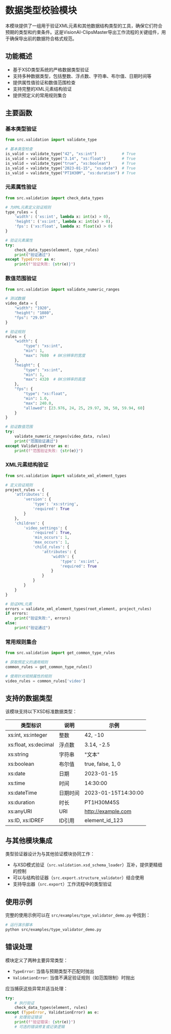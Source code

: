 # 数据类型校验模块

本模块提供了一组用于验证XML元素和其他数据结构类型的工具，确保它们符合预期的类型和约束条件。这是VisionAI-ClipsMaster导出工作流程的关键组件，用于确保导出前的数据符合格式规范。

## 功能概述

- 基于XSD类型系统的严格数据类型验证
- 支持多种数据类型，包括整数、浮点数、字符串、布尔值、日期时间等
- 提供属性值验证和数值范围检查
- 支持完整的XML元素结构验证
- 提供预定义的常用规则集合

## 主要函数

### 基本类型验证

```python
from src.validation import validate_type

# 基本类型检查
is_valid = validate_type("42", "xs:int")           # True
is_valid = validate_type("3.14", "xs:float")       # True
is_valid = validate_type("true", "xs:boolean")     # True
is_valid = validate_type("2023-01-15", "xs:date")  # True
is_valid = validate_type("PT1H30M", "xs:duration") # True
```

### 元素属性验证

```python
from src.validation import check_data_types

# 为XML元素定义验证规则
type_rules = {
    'width': ('xs:int', lambda x: int(x) > 0),
    'height': ('xs:int', lambda x: int(x) > 0),
    'fps': ('xs:float', lambda x: float(x) > 0)
}

# 验证元素属性
try:
    check_data_types(element, type_rules)
    print("验证通过")
except TypeError as e:
    print(f"验证失败: {str(e)}")
```

### 数值范围验证

```python
from src.validation import validate_numeric_ranges

# 测试数据
video_data = {
    "width": "1920",
    "height": "1080",
    "fps": "29.97"
}

# 验证规则
rules = {
    "width": {
        "type": "xs:int",
        "min": 1,
        "max": 7680  # 8K分辨率的宽度
    },
    "height": {
        "type": "xs:int",
        "min": 1,
        "max": 4320  # 8K分辨率的高度
    },
    "fps": {
        "type": "xs:float",
        "min": 1.0,
        "max": 240.0,
        "allowed": [23.976, 24, 25, 29.97, 30, 50, 59.94, 60]
    }
}

# 验证数值范围
try:
    validate_numeric_ranges(video_data, rules)
    print("范围验证通过")
except ValidationError as e:
    print(f"范围验证失败: {str(e)}")
```

### XML元素结构验证

```python
from src.validation import validate_xml_element_types

# 定义验证规则
project_rules = {
    'attributes': {
        'version': {
            'type': 'xs:string',
            'required': True
        }
    },
    'children': {
        'video_settings': {
            'required': True,
            'min_occurs': 1,
            'max_occurs': 1,
            'child_rules': {
                'attributes': {
                    'width': {
                        'type': 'xs:int',
                        'required': True
                    }
                }
            }
        }
    }
}

# 验证XML元素
errors = validate_xml_element_types(root_element, project_rules)
if errors:
    print("验证失败:", errors)
else:
    print("验证通过")
```

### 常用规则集合

```python
from src.validation import get_common_type_rules

# 获取预定义的通用规则
common_rules = get_common_type_rules()

# 使用针对视频属性的规则
video_rules = common_rules['video']
```

## 支持的数据类型

该模块支持以下XSD标准数据类型：

| 类型标识 | 说明 | 示例 |
|----------|------|------|
| xs:int, xs:integer | 整数 | 42, -10 |
| xs:float, xs:decimal | 浮点数 | 3.14, -2.5 |
| xs:string | 字符串 | "文本" |
| xs:boolean | 布尔值 | true, false, 1, 0 |
| xs:date | 日期 | 2023-01-15 |
| xs:time | 时间 | 14:30:00 |
| xs:dateTime | 日期时间 | 2023-01-15T14:30:00 |
| xs:duration | 时长 | PT1H30M45S |
| xs:anyURI | URI | http://example.com |
| xs:ID, xs:IDREF | ID引用 | element_id_123 |

## 与其他模块集成

类型验证器设计为与其他验证模块协同工作：

- 与XSD模式验证（`src.validation.xsd_schema_loader`）互补，提供更精细的控制
- 可以与结构验证器（`src.export.structure_validator`）结合使用
- 支持导出器（`src.export`）工作流程中的类型验证

## 使用示例

完整的使用示例可以在 `src/examples/type_validator_demo.py` 中找到：

```bash
# 运行演示脚本
python src/examples/type_validator_demo.py
```

## 错误处理

模块定义了两种主要异常类型：

- `TypeError`: 当值与预期类型不匹配时抛出
- `ValidationError`: 当值不满足验证规则（如范围限制）时抛出

应当捕获这些异常并适当处理：

```python
try:
    # 执行验证
    check_data_types(element, rules)
except (TypeError, ValidationError) as e:
    # 处理验证错误
    print(f"验证错误: {str(e)}")
    # 可选的错误修复或记录逻辑
``` 